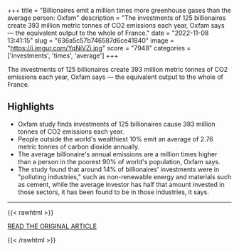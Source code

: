 +++
title = "Billionaires emit a million times more greenhouse gases than the average person: Oxfam"
description = "The investments of 125 billionaires create 393 million metric tonnes of CO2 emissions each year, Oxfam says — the equivalent output to the whole of France."
date = "2022-11-08 13:41:15"
slug = "636a5c57b746587d6ce41840"
image = "https://i.imgur.com/YqNiVZi.jpg"
score = "7948"
categories = ['investments', 'times', 'average']
+++

The investments of 125 billionaires create 393 million metric tonnes of CO2 emissions each year, Oxfam says — the equivalent output to the whole of France.

## Highlights

- Oxfam study finds investments of 125 billionaires cause 393 million tonnes of CO2 emissions each year.
- People outside the world's wealthiest 10% emit an average of 2.76 metric tonnes of carbon dioxide annually.
- The average billionaire's annual emissions are a million times higher than a person in the poorest 90% of world's population, Oxfam says.
- The study found that around 14% of billionaires' investments were in "polluting industries," such as non-renewable energy and materials such as cement, while the average investor has half that amount invested in those sectors, it has been found to be in those industries, it says.

---

{{< rawhtml >}}
  <p class="article-category">
    <a target="_blank" href="https://www.cnbc.com/2022/11/08/billionaires-emit-a-million-times-more-greenhouse-gases-than-the-average-person-oxfam.html">READ THE ORIGINAL ARTICLE</a>
  </p>
{{< /rawhtml >}}
